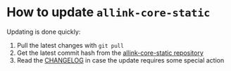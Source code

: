 # How to update `allink-core-static`

Updating is done quickly:

1. Pull the latest changes with `git pull`
2. Get the latest commit hash from the [allink-core-static repository](https://github.com/allink/allink-core-static/tree/v1.0.x/)
3. Read the [CHANGELOG](https://github.com/allink/allink-core-static/tree/v1.0.x/CHANGELOG.md) in case the update requires some special action
